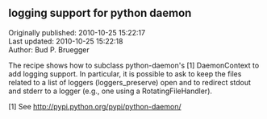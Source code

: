 ## logging support for python daemon  
Originally published: 2010-10-25 15:22:17  
Last updated: 2010-10-25 15:22:18  
Author: Bud P. Bruegger  
  
The recipe shows how to subclass python-daemon's [1] DaemonContext to add logging support.  In particular, it is possible to ask to keep the files related to a list of loggers (loggers_preserve) open and to redirect stdout and stderr to a logger (e.g., one using a RotatingFileHandler).  

[1] See http://pypi.python.org/pypi/python-daemon/